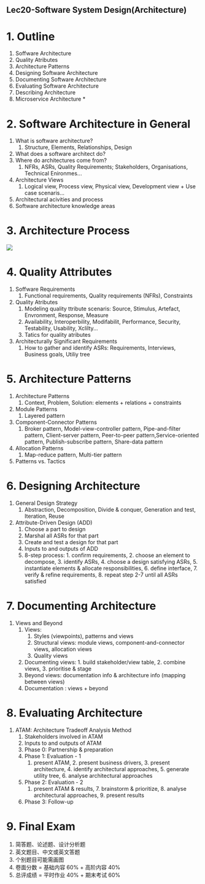 Lec20-Software System Design(Architecture)
---

# 1. Outline
1. Soffware Architecture
2. Quality Atributes
3. Architecture Patterns
4. Designing Software Architecture
5. Documenting Software Architecture
6. Evaluating Software Architecture
7. Describing Architecture
8. Microservice Architecture *

# 2. Software Architecture in General
1. What is software architecture?
   1. Structure, Elements, Relationships, Design
2. What does a software architect do?
3. Where do architectures come from?
   1. NFRs, ASRs, Quality Requirements; Stakeholders, Organisations, Technical Enironmes...
4. Architecture Views
   1. Logical view, Process view, Physical view, Development view + Use case scenaris...
5. Architectural acivities and process
6. Software architecture knowledge areas

# 3. Architecture Process
![](https://spricoder.oss-cn-shanghai.aliyuncs.com/2021-Software-System-Design/img/lec20/1.png)

# 4. Quality Attributes
1. Soffware Requirements
   1. Functional requirements, Quality requirements (NFRs), Constraints
2. Quality Atributes
   1. Modeling quality ttribute scenaris: Source, Stimulus, Artefact, Envronment, Response, Measure
   2. Availability, Interoperbility, Modifabilit, Performance, Security, Testability, Usability, Xclilty...
   3. Tatics for quality atributes
3. Architecturally Significant Requirements
   1. How to gather and identify ASRs: Requirements, Interviews, Business goals, Utiliy tree 

# 5. Architecture Patterns
1. Architecture Patterns
   1. Context, Problem, Solution: elements + relations + constraints
2. Module Patterns
   1. Layered pattern
3. Component-Connector Patterns
   1. Broker pattern, Model-view-controller pattern, Pipe-and-filter pattern, Client-server pattern, Peer-to-peer pattern,Service-oriented pattern, Publish-subscribe pattern, Share-data pattern
4. Allocation Patterns
   1. Map-reduce pattern, Multi-tier pattern
5. Patterns vs. Tactics

# 6. Designing Architecture
1. General Design Strategy
   1. Abstraction, Decomposition, Divide & conquer, Generation and test, Iteration, Reuse
2. Attribute-Driven Design (ADD)
   1. Choose a part to design
   2. Marshal all ASRs for that part
   3. Create and test a design for that part
   4. Inputs to and outputs of ADD
   5. 8-step process: 1. confirm requirements, 2. choose an element to decompose, 3. identify ASRs, 4. choose a design satisfying ASRs, 5. instantiate elements & allocate responsibilities, 6. define interface, 7. verify & refine requirements, 8. repeat step 2-7 until all ASRs satisfied

# 7. Documenting Architecture
1. Views and Beyond
   1. Views:
      1. Styles (viewpoints), patterns and views
      2. Structural views: module views, component-and-connector views, allocation views
      3. Quality views
   2. Documenting views: 1. build stakeholder/view table, 2. combine views, 3. prioritise & stage
   3. Beyond views: documentation info & architecture info (mapping between views)
   4. Documentation : views + beyond

# 8. Evaluating Architecture
1. ATAM: Architecture Tradeoff Analysis Method
   1. Stakeholders involved in ATAM
   2. Inputs to and outputs of ATAM
   3. Phase 0: Partnership & preparation
   4. Phase 1: Evaluation - 1
      1. present ATAM, 2. present business drivers, 3. present architecture, 4. identify architectural approaches, 5. generate utility tree, 6. analyse architectural approaches
   5. Phase 2: Evaluation - 2
      1. present ATAM & results, 7. brainstorm & prioritize, 8. analyse architectural approaches, 9. present results
   6. Phase 3: Follow-up

# 9. Final Exam
1. 简答题、论述题、设计分析题
2. 英文题目、中文或英文答题
3. 个别题目可能需画图
4. 卷面分数 = 基础内容 60% + 高阶内容 40%
5. 总评成绩 = 平时作业 40% + 期末考试 60%